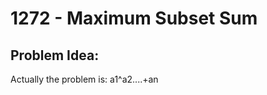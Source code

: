 # 1272 - Maximum Subset Sum
##  Problem Idea:
Actually the problem is: a1^a2....+an 
<!--stackedit_data:
eyJoaXN0b3J5IjpbMzMxNDk3NDNdfQ==
-->